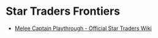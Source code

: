 # Star Traders Frontiers

- [Melee Captain Playthrough - Official Star Traders Wiki](https://startraders.fandom.com/wiki/Melee_Captain_Playthrough)
